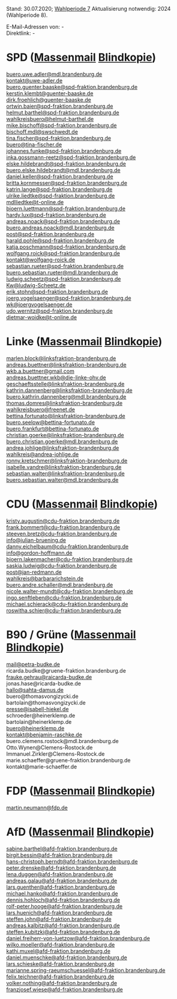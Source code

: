 Stand: 30.07.2020; [Wahlperiode 7](https://de.wikipedia.org/wiki/Liste_der_Mitglieder_des_Landtags_Brandenburg_(7._Wahlperiode))  
Aktualisierung notwendig: 2024 (Wahlperiode 8).    
  
E-Mail-Adressen von: -  
Direktlink: -  
    
    
# SPD ([Massenmail](mailto:buero.uwe.adler@mdl.brandenburg.de;kontakt@uwe-adler.de;buero.guenter.baaske@spd-fraktion.brandenburg.de;kerstin.klembt@guenter-baaske.de;dirk.froehlich@guenter-baaske.de;ortwin.baier@spd-fraktion.brandenburg.de;helmut.barthel@spd-fraktion.brandenburg.de;wahlkreisbuero@helmut-barthel.de;mike.bischoff@spd-fraktion.brandenburg.de;bischoff.mdl@swschwedt.de;tina.fischer@spd-fraktion.brandenburg.de;buero@tina-fischer.de;johannes.funke@spd-fraktion.brandenburg.de;inka.gossmann-reetz@spd-fraktion.brandenburg.de;elske.hildebrandt@spd-fraktion.brandenburg.de;buero.elske.hildebrandt@mdl.brandenburg.de;daniel.keller@spd-fraktion.brandenburg.de;britta.kornmesser@spd-fraktion.brandenburg.de;katrin.lange@spd-fraktion.brandenburg.de;ulrike.liedtke@spd-fraktion.brandenburg.de;mdlliedtke@t-online.de;bjoern.luettmann@spd-fraktion.brandenburg.de;hardy.lux@spd-fraktion.brandenburg.de;andreas.noack@spd-fraktion.brandenburg.de;buero.andreas.noack@mdl.brandenburg.de;post@spd-fraktion.brandenburg.de;harald.pohle@spd-fraktion.brandenburg.de;katja.poschmann@spd-fraktion.brandenburg.de;wolfgang.roick@spd-fraktion.brandenburg.de;kontakt@wolfgang-roick.de;sebastian.rueter@spd-fraktion.brandenburg.de;buero.sebastian.rueter@mdl.brandenburg.de;ludwig.scheetz@spd-fraktion.brandenburg.de;Kw@ludwig-Scheetz.de;erik.stohn@spd-fraktion.brandenburg.de;joerg.vogelsaenger@spd-fraktion.brandenburg.de;wk@joergvogelsaenger.de;udo.wernitz@spd-fraktion.brandenburg.de;dietmar-woidke@t-online.de;) [Blindkopie](mailto:buero.uwe.adler@mdl.brandenburg.de;kontakt@uwe-adler.de;buero.guenter.baaske@spd-fraktion.brandenburg.de;kerstin.klembt@guenter-baaske.de;dirk.froehlich@guenter-baaske.de;ortwin.baier@spd-fraktion.brandenburg.de;helmut.barthel@spd-fraktion.brandenburg.de;wahlkreisbuero@helmut-barthel.de;mike.bischoff@spd-fraktion.brandenburg.de;bischoff.mdl@swschwedt.de;tina.fischer@spd-fraktion.brandenburg.de;buero@tina-fischer.de;johannes.funke@spd-fraktion.brandenburg.de;inka.gossmann-reetz@spd-fraktion.brandenburg.de;elske.hildebrandt@spd-fraktion.brandenburg.de;buero.elske.hildebrandt@mdl.brandenburg.de;daniel.keller@spd-fraktion.brandenburg.de;britta.kornmesser@spd-fraktion.brandenburg.de;katrin.lange@spd-fraktion.brandenburg.de;ulrike.liedtke@spd-fraktion.brandenburg.de;mdlliedtke@t-online.de;bjoern.luettmann@spd-fraktion.brandenburg.de;hardy.lux@spd-fraktion.brandenburg.de;andreas.noack@spd-fraktion.brandenburg.de;buero.andreas.noack@mdl.brandenburg.de;post@spd-fraktion.brandenburg.de;harald.pohle@spd-fraktion.brandenburg.de;katja.poschmann@spd-fraktion.brandenburg.de;wolfgang.roick@spd-fraktion.brandenburg.de;kontakt@wolfgang-roick.de;sebastian.rueter@spd-fraktion.brandenburg.de;buero.sebastian.rueter@mdl.brandenburg.de;ludwig.scheetz@spd-fraktion.brandenburg.de;Kw@ludwig-Scheetz.de;erik.stohn@spd-fraktion.brandenburg.de;joerg.vogelsaenger@spd-fraktion.brandenburg.de;wk@joergvogelsaenger.de;udo.wernitz@spd-fraktion.brandenburg.de;dietmar-woidke@t-online.de;))
  
buero.uwe.adler@mdl.brandenburg.de  
kontakt@uwe-adler.de  
buero.guenter.baaske@spd-fraktion.brandenburg.de  
kerstin.klembt@guenter-baaske.de  
dirk.froehlich@guenter-baaske.de  
ortwin.baier@spd-fraktion.brandenburg.de  
helmut.barthel@spd-fraktion.brandenburg.de  
wahlkreisbuero@helmut-barthel.de  
mike.bischoff@spd-fraktion.brandenburg.de  
bischoff.mdl@swschwedt.de  
tina.fischer@spd-fraktion.brandenburg.de  
buero@tina-fischer.de  
johannes.funke@spd-fraktion.brandenburg.de  
inka.gossmann-reetz@spd-fraktion.brandenburg.de  
elske.hildebrandt@spd-fraktion.brandenburg.de  
buero.elske.hildebrandt@mdl.brandenburg.de  
daniel.keller@spd-fraktion.brandenburg.de  
britta.kornmesser@spd-fraktion.brandenburg.de  
katrin.lange@spd-fraktion.brandenburg.de  
ulrike.liedtke@spd-fraktion.brandenburg.de  
mdlliedtke@t-online.de  
bjoern.luettmann@spd-fraktion.brandenburg.de  
hardy.lux@spd-fraktion.brandenburg.de  
andreas.noack@spd-fraktion.brandenburg.de  
buero.andreas.noack@mdl.brandenburg.de  
post@spd-fraktion.brandenburg.de  
harald.pohle@spd-fraktion.brandenburg.de  
katja.poschmann@spd-fraktion.brandenburg.de  
wolfgang.roick@spd-fraktion.brandenburg.de  
kontakt@wolfgang-roick.de  
sebastian.rueter@spd-fraktion.brandenburg.de  
buero.sebastian.rueter@mdl.brandenburg.de  
ludwig.scheetz@spd-fraktion.brandenburg.de  
Kw@ludwig-Scheetz.de  
erik.stohn@spd-fraktion.brandenburg.de  
joerg.vogelsaenger@spd-fraktion.brandenburg.de  
wk@joergvogelsaenger.de  
udo.wernitz@spd-fraktion.brandenburg.de  
dietmar-woidke@t-online.de  
  
  
# Linke ([Massenmail](mailto:marlen.block@linksfraktion-brandenburg.de;andreas.buettner@linksfraktion-brandenburg.de;wkb.a.buettner@gmail.com;andreas.buettner.wkb@die-linke-ohv.de;geschaeftsstelle@linksfraktion-brandenburg.de;kathrin.dannenberg@linksfraktion-brandenburg.de;buero.kathrin.dannenberg@mdl.brandenburg.de;thomas.domres@linksfraktion-brandenburg.de;wahlkreisbuero@freenet.de;bettina.fortunato@linksfraktion-brandenburg.de;buero.seelow@bettina-fortunato.de;buero.frankfurt@bettina-fortunato.de;christian.goerke@linksfraktion-brandenburg.de;buero.christian.goerke@mdl.brandenburg.de;andrea.johlige@linksfraktion-brandenburg.de;wahlkreis@andrea-johlige.de;ronny.kretschmer@linksfraktion-brandenburg.de;isabelle.vandre@linksfraktion-brandenburg.de;sebastian.walter@linksfraktion-brandenburg.de;buero.sebastian.walter@mdl.brandenburg.de;) [Blindkopie](mailto:marlen.block@linksfraktion-brandenburg.de;andreas.buettner@linksfraktion-brandenburg.de;wkb.a.buettner@gmail.com;andreas.buettner.wkb@die-linke-ohv.de;geschaeftsstelle@linksfraktion-brandenburg.de;kathrin.dannenberg@linksfraktion-brandenburg.de;buero.kathrin.dannenberg@mdl.brandenburg.de;thomas.domres@linksfraktion-brandenburg.de;wahlkreisbuero@freenet.de;bettina.fortunato@linksfraktion-brandenburg.de;buero.seelow@bettina-fortunato.de;buero.frankfurt@bettina-fortunato.de;christian.goerke@linksfraktion-brandenburg.de;buero.christian.goerke@mdl.brandenburg.de;andrea.johlige@linksfraktion-brandenburg.de;wahlkreis@andrea-johlige.de;ronny.kretschmer@linksfraktion-brandenburg.de;isabelle.vandre@linksfraktion-brandenburg.de;sebastian.walter@linksfraktion-brandenburg.de;buero.sebastian.walter@mdl.brandenburg.de;))
  
marlen.block@linksfraktion-brandenburg.de  
andreas.buettner@linksfraktion-brandenburg.de  
wkb.a.buettner@gmail.com  
andreas.buettner.wkb@die-linke-ohv.de  
geschaeftsstelle@linksfraktion-brandenburg.de  
kathrin.dannenberg@linksfraktion-brandenburg.de  
buero.kathrin.dannenberg@mdl.brandenburg.de  
thomas.domres@linksfraktion-brandenburg.de  
wahlkreisbuero@freenet.de  
bettina.fortunato@linksfraktion-brandenburg.de  
buero.seelow@bettina-fortunato.de  
buero.frankfurt@bettina-fortunato.de  
christian.goerke@linksfraktion-brandenburg.de  
buero.christian.goerke@mdl.brandenburg.de  
andrea.johlige@linksfraktion-brandenburg.de  
wahlkreis@andrea-johlige.de  
ronny.kretschmer@linksfraktion-brandenburg.de  
isabelle.vandre@linksfraktion-brandenburg.de  
sebastian.walter@linksfraktion-brandenburg.de  
buero.sebastian.walter@mdl.brandenburg.de  
  
  
# CDU ([Massenmail](mailto:kristy.augustin@cdu-fraktion.brandenburg.de;frank.bommert@cdu-fraktion.brandenburg.de;steeven.bretz@cdu-fraktion.brandenburg.de;info@julian-bruening.de;danny.eichelbaum@cdu-fraktion.brandenburg.de;info@gordon-hoffmann.de;bjoern.lakenmacher@cdu-fraktion.brandenburg.de;saskia.ludwig@cdu-fraktion.brandenburg.de;post@jan-redmann.de;wahlkreis@barbararichstein.de;buero.andre.schaller@mdl.brandenburg.de;nicole.walter-mundt@cdu-fraktion.brandenburg.de;ingo.senftleben@cdu-fraktion.brandenburg.de;michael.schierack@cdu-fraktion.brandenburg.de;roswitha.schier@cdu-fraktion.brandenburg.de;) [Blindkopie](mailto:kristy.augustin@cdu-fraktion.brandenburg.de;frank.bommert@cdu-fraktion.brandenburg.de;steeven.bretz@cdu-fraktion.brandenburg.de;info@julian-bruening.de;danny.eichelbaum@cdu-fraktion.brandenburg.de;info@gordon-hoffmann.de;bjoern.lakenmacher@cdu-fraktion.brandenburg.de;saskia.ludwig@cdu-fraktion.brandenburg.de;post@jan-redmann.de;wahlkreis@barbararichstein.de;buero.andre.schaller@mdl.brandenburg.de;nicole.walter-mundt@cdu-fraktion.brandenburg.de;ingo.senftleben@cdu-fraktion.brandenburg.de;michael.schierack@cdu-fraktion.brandenburg.de;roswitha.schier@cdu-fraktion.brandenburg.de;))
  
kristy.augustin@cdu-fraktion.brandenburg.de  
frank.bommert@cdu-fraktion.brandenburg.de  
steeven.bretz@cdu-fraktion.brandenburg.de  
info@julian-bruening.de  
danny.eichelbaum@cdu-fraktion.brandenburg.de  
info@gordon-hoffmann.de  
bjoern.lakenmacher@cdu-fraktion.brandenburg.de  
saskia.ludwig@cdu-fraktion.brandenburg.de  
post@jan-redmann.de  
wahlkreis@barbararichstein.de  
buero.andre.schaller@mdl.brandenburg.de  
nicole.walter-mundt@cdu-fraktion.brandenburg.de  
ingo.senftleben@cdu-fraktion.brandenburg.de  
michael.schierack@cdu-fraktion.brandenburg.de  
roswitha.schier@cdu-fraktion.brandenburg.de  
  
  
# B90 / Grüne ([Massenmail](mailto:mail@petra-budke.de;ricarda.budke@‪gruene-fraktion.brandenburg.de‬;‪frauke.gehrau@raicarda-budke.de‬;jonas.hase@‪ricarda-budke.de‬;hallo@sahta-damus.de;buero@‪thomasvongizycki.de‬;bartolain@‪thomasvongizycki.de‬;presse@isabell-hiekel.de;schroeder@‪heinerklemp.de‬;bartolain@‪heinerklemp.de‬;‪buero@heinerklemp.de‬;kontakt@benjamin-raschke.de;buero.clemens.rostock@‪mdl.brandenburg.de‬;Otto.Wynen@‪Clemens-Rostock.de‬;Immanuel.Zirkler@‪Clemens-Rostock.de‬;marie.schaeffer@‪gruene-fraktion.brandenburg.de‬;kontakt@‪marie-schaeffer.de‬;) [Blindkopie](mailto:mail@petra-budke.de;ricarda.budke@‪gruene-fraktion.brandenburg.de‬;‪frauke.gehrau@raicarda-budke.de‬;jonas.hase@‪ricarda-budke.de‬;hallo@sahta-damus.de;buero@‪thomasvongizycki.de‬;bartolain@‪thomasvongizycki.de‬;presse@isabell-hiekel.de;schroeder@‪heinerklemp.de‬;bartolain@‪heinerklemp.de‬;‪buero@heinerklemp.de‬;kontakt@benjamin-raschke.de;buero.clemens.rostock@‪mdl.brandenburg.de‬;Otto.Wynen@‪Clemens-Rostock.de‬;Immanuel.Zirkler@‪Clemens-Rostock.de‬;marie.schaeffer@‪gruene-fraktion.brandenburg.de‬;kontakt@‪marie-schaeffer.de‬;))
  
mail@petra-budke.de  
ricarda.budke@‪gruene-fraktion.brandenburg.de‬  
‪frauke.gehrau@raicarda-budke.de‬  
jonas.hase@‪ricarda-budke.de‬  
hallo@sahta-damus.de  
buero@‪thomasvongizycki.de‬  
bartolain@‪thomasvongizycki.de‬  
presse@isabell-hiekel.de  
schroeder@‪heinerklemp.de‬  
bartolain@‪heinerklemp.de‬  
‪buero@heinerklemp.de‬  
kontakt@benjamin-raschke.de  
buero.clemens.rostock@‪mdl.brandenburg.de‬  
Otto.Wynen@‪Clemens-Rostock.de‬  
Immanuel.Zirkler@‪Clemens-Rostock.de‬  
marie.schaeffer@‪gruene-fraktion.brandenburg.de‬  
kontakt@‪marie-schaeffer.de‬  
  
  
# FDP ([Massenmail](mailto:martin.neumann@fdp.de;;) [Blindkopie](mailto:martin.neumann@fdp.de;;))
  
martin.neumann@fdp.de  
  
  
# AfD ([Massenmail](mailto:sabine.barthel@afd-fraktion.brandenburg.de;birgit.bessin@afd-fraktion.brandenburg.de;hans-christoph.berndt@afd-fraktion.brandenburg.de;peter.drenske@afd-fraktion.brandenburg.de;lena.duggen@afd-fraktion.brandenburg.de;andreas.galau@afd-fraktion.brandenburg.de;lars.guenther@afd-fraktion.brandenburg.de;michael.hanko@afd-fraktion.brandenburg.de;dennis.hohloch@afd-fraktion.brandenburg.de;rolf-peter.hooge@afd-fraktion.brandenburg.de;lars.huenich@afd-fraktion.brandenburg.de;steffen.john@afd-fraktion.brandenburg.de;andreas.kalbitz@afd-fraktion.brandenburg.de;steffen.kubitzki@afd-fraktion.brandenburg.de;daniel.freiherr-von-luetzow@afd-fraktion.brandenburg.de;wilko.moeller@afd-fraktion.brandenburg.de;kathi.muxel@afd-fraktion.brandenburg.de;daniel.muenschke@afd-fraktion.brandenburg.de;lars.schieske@afd-fraktion.brandenburg.de;marianne.spring-raeumschuessel@afd-fraktion.brandenburg.de;felix.teichner@afd-fraktion.brandenburg.de;volker.nothing@afd-fraktion.brandenburg.de;franzjosef.wiese@afd-fraktion.brandenburg.de;) [Blindkopie](mailto:sabine.barthel@afd-fraktion.brandenburg.de;birgit.bessin@afd-fraktion.brandenburg.de;hans-christoph.berndt@afd-fraktion.brandenburg.de;peter.drenske@afd-fraktion.brandenburg.de;lena.duggen@afd-fraktion.brandenburg.de;andreas.galau@afd-fraktion.brandenburg.de;lars.guenther@afd-fraktion.brandenburg.de;michael.hanko@afd-fraktion.brandenburg.de;dennis.hohloch@afd-fraktion.brandenburg.de;rolf-peter.hooge@afd-fraktion.brandenburg.de;lars.huenich@afd-fraktion.brandenburg.de;steffen.john@afd-fraktion.brandenburg.de;andreas.kalbitz@afd-fraktion.brandenburg.de;steffen.kubitzki@afd-fraktion.brandenburg.de;daniel.freiherr-von-luetzow@afd-fraktion.brandenburg.de;wilko.moeller@afd-fraktion.brandenburg.de;kathi.muxel@afd-fraktion.brandenburg.de;daniel.muenschke@afd-fraktion.brandenburg.de;lars.schieske@afd-fraktion.brandenburg.de;marianne.spring-raeumschuessel@afd-fraktion.brandenburg.de;felix.teichner@afd-fraktion.brandenburg.de;volker.nothing@afd-fraktion.brandenburg.de;franzjosef.wiese@afd-fraktion.brandenburg.de;))
  
sabine.barthel@afd-fraktion.brandenburg.de  
birgit.bessin@afd-fraktion.brandenburg.de  
hans-christoph.berndt@afd-fraktion.brandenburg.de  
peter.drenske@afd-fraktion.brandenburg.de  
lena.duggen@afd-fraktion.brandenburg.de  
andreas.galau@afd-fraktion.brandenburg.de  
lars.guenther@afd-fraktion.brandenburg.de  
michael.hanko@afd-fraktion.brandenburg.de  
dennis.hohloch@afd-fraktion.brandenburg.de  
rolf-peter.hooge@afd-fraktion.brandenburg.de  
lars.huenich@afd-fraktion.brandenburg.de  
steffen.john@afd-fraktion.brandenburg.de  
andreas.kalbitz@afd-fraktion.brandenburg.de  
steffen.kubitzki@afd-fraktion.brandenburg.de  
daniel.freiherr-von-luetzow@afd-fraktion.brandenburg.de  
wilko.moeller@afd-fraktion.brandenburg.de  
kathi.muxel@afd-fraktion.brandenburg.de  
daniel.muenschke@afd-fraktion.brandenburg.de  
lars.schieske@afd-fraktion.brandenburg.de  
marianne.spring-raeumschuessel@afd-fraktion.brandenburg.de  
felix.teichner@afd-fraktion.brandenburg.de  
volker.nothing@afd-fraktion.brandenburg.de  
franzjosef.wiese@afd-fraktion.brandenburg.de  
